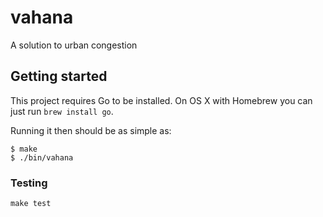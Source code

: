 # vahana

A solution to urban congestion

## Getting started

This project requires Go to be installed. On OS X with Homebrew you can just run `brew install go`.

Running it then should be as simple as:

```console
$ make
$ ./bin/vahana
```

### Testing

``make test``